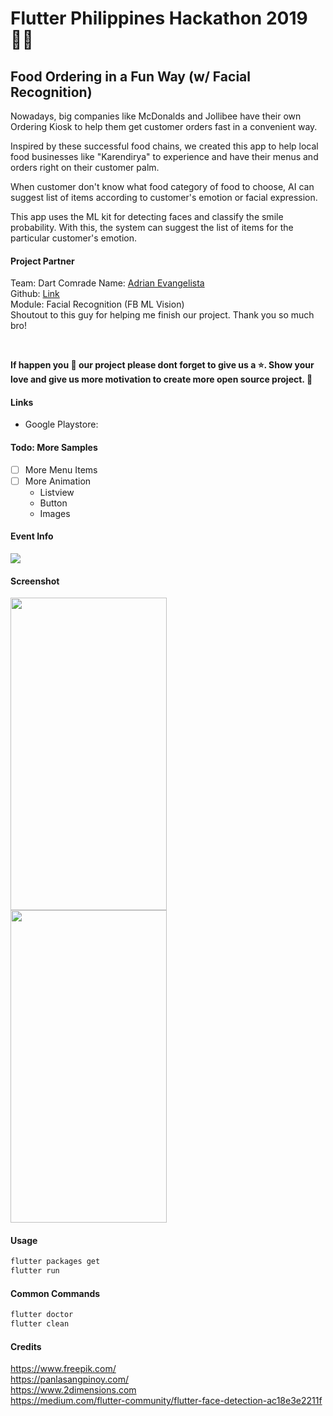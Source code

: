 <!--
 Copyright 2019 John Andrew Asaria (email: asaria_ja@yahoo.com). All rights reserved.
-->

# Flutter Philippines Hackathon 2019 🐱‍💻

## Food Ordering in a Fun Way (w/ Facial Recognition)

<!-- My first open source project made in FLUTTER.  📱🚀💖 <br> -->

Nowadays, big companies like McDonalds and Jollibee have their own Ordering Kiosk to help them get customer orders fast in a convenient way.

Inspired by these successful food chains, we created this app to help local food businesses like "Karendirya" to experience and have their menus and orders right on their customer palm.

When customer don't know what food category of food to choose, AI can suggest list of items according to customer's emotion or facial expression.

This app uses the ML kit for detecting faces and classify the smile probability. With this, the system can suggest the list of items for the particular customer's emotion.

 
#### Project Partner
Team: Dart Comrade
Name: [Adrian Evangelista](https://github.com/adriane-macer) <br>
Github: [Link](https://github.com/adriane-macer/intelligent_ordering_system_app) <br>
Module: Facial Recognition (FB ML Vision) <br>
Shoutout to this guy for helping me finish our project. Thank you so much bro!




<br>


**If happen you 💖 our project please dont forget to give us a ⭐. Show your love and give us more motivation to create more open source project. 🤝**

#### Links
- Google Playstore: 


#### Todo: More Samples
- [ ] More Menu Items 
- [ ] More Animation 
    - Listview
    - Button
    - Images

#### Event Info
<kbd><img src="https://github.com/jaasaria/flutter.FH2019/blob/master/sreenshots/banner.jpg?raw=true"> </kbd>

#### Screenshot
<kbd><img src="https://github.com/jaasaria/flutter.FH2019/blob/master/sreenshots/home.jpg?raw=true" width="250" height="500"> </kbd>
<kbd><img src="https://github.com/jaasaria/flutter.FH2019/blob/master/sreenshots/gif.gif?raw=true" width="250" height="500"> </kbd>



#### Usage
``` bash
flutter packages get
flutter run
```

#### Common Commands
``` bash
flutter doctor
flutter clean
```

#### Credits
https://www.freepik.com/ <br>
https://panlasangpinoy.com/ <br>
https://www.2dimensions.com <br>
https://medium.com/flutter-community/flutter-face-detection-ac18e3e2211f

